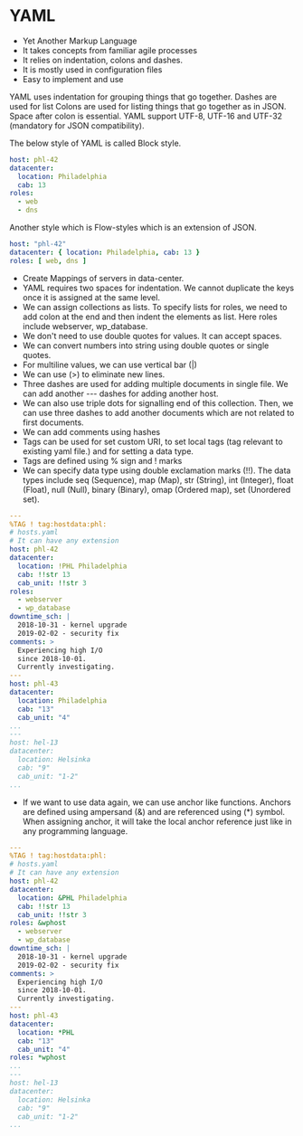 # YAML

- Yet Another Markup Language
- It takes concepts from familiar agile processes 
- It relies on indentation, colons and dashes.
- It is mostly used in configuration files
- Easy to implement and use

YAML uses indentation for grouping things that go together.
Dashes are used for list
Colons are used for listing things that go together as in JSON. Space after colon is essential.
YAML support UTF-8, UTF-16 and UTF-32 (mandatory for JSON compatibility).

The below style of YAML is called Block style.

```yaml
host: phl-42
datacenter:
  location: Philadelphia
  cab: 13
roles: 
  - web
  - dns
```

Another style which is Flow-styles which is an extension of JSON.

```yaml
host: "phl-42"
datacenter: { location: Philadelphia, cab: 13 }
roles: [ web, dns ]
```

- Create Mappings of servers in data-center.
- YAML requires two spaces for indentation. We cannot duplicate the keys once it is assigned at the same level.
- We can assign collections as lists. To specify lists for roles, we need to add colon at the end and then indent the elements as list. Here roles include webserver, wp_database.
- We don't need to use double quotes for values. It can accept spaces.
- We can convert numbers into string using double quotes or single quotes.
- For multiline values, we can use vertical bar (|)
- We can use (>) to eliminate new lines.
- Three dashes are used for adding multiple documents in single file. We can add another --- dashes for adding another host. 
- We can also use triple dots for signalling end of this collection. Then, we can use three dashes to add another documents which are not related to first documents.
- We can add comments using hashes
- Tags can be used for set custom URI, to set local tags (tag relevant to existing yaml file.) and for setting a data type.
- Tags are defined using % sign and ! marks
- We can specify data type using double exclamation marks (!!). The data types include seq (Sequence), map (Map), str (String), int (Integer), float (Float), null (Null), binary (Binary), omap (Ordered map), set (Unordered set).


```yaml
---
%TAG ! tag:hostdata:phl:
# hosts.yaml
# It can have any extension
host: phl-42
datacenter: 
  location: !PHL Philadelphia
  cab: !!str 13
  cab_unit: !!str 3
roles:
  - webserver
  - wp_database
downtime_sch: |
  2018-10-31 - kernel upgrade
  2019-02-02 - security fix
comments: >
  Experiencing high I/O
  since 2018-10-01.
  Currently investigating.
---
host: phl-43
datacenter:
  location: Philadelphia
  cab: "13"
  cab_unit: "4"
...
---
host: hel-13
datacenter: 
  location: Helsinka
  cab: "9"
  cab_unit: "1-2"
...
```

- If we want to use data again, we can use anchor like functions. Anchors are defined using ampersand (&) and are referenced using (*) symbol. When assigning anchor, it will take the local anchor reference just like in any programming language.

```yaml
---
%TAG ! tag:hostdata:phl:
# hosts.yaml
# It can have any extension
host: phl-42
datacenter: 
  location: &PHL Philadelphia
  cab: !!str 13
  cab_unit: !!str 3
roles: &wphost
  - webserver
  - wp_database
downtime_sch: |
  2018-10-31 - kernel upgrade
  2019-02-02 - security fix
comments: >
  Experiencing high I/O
  since 2018-10-01.
  Currently investigating.
---
host: phl-43
datacenter:
  location: *PHL
  cab: "13"
  cab_unit: "4"
roles: *wphost
...
---
host: hel-13
datacenter: 
  location: Helsinka
  cab: "9"
  cab_unit: "1-2"
...
```